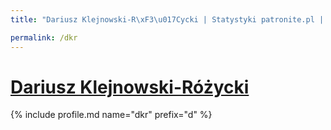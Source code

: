 ```yaml
---
title: "Dariusz Klejnowski-R\xF3\u017Cycki | Statystyki patronite.pl | Patromierz"

permalink: /dkr
---
```


# [Dariusz Klejnowski-Różycki](https://patronite.pl/dkr)

{% include profile.md name="dkr" prefix="d" %}
